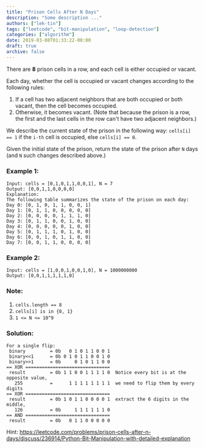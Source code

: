 ```yaml
---
title: "Prison Cells After N Days"
description: "Some description ..."
authors: ["lek-tin"]
tags: ["leetcode", "bit-manipulation", "loop-detection"]
categories: ["algorithm"]
date: 2019-03-08T01:33:22-08:00
draft: true
archive: false
---
```

There are **8** prison cells in a row, and each cell is either occupied or vacant.

Each day, whether the cell is occupied or vacant changes according to the following rules:

1. If a cell has two adjacent neighbors that are both occupied or both vacant, then the cell becomes occupied.
2. Otherwise, it becomes vacant.
(Note that because the prison is a row, the first and the last cells in the row can't have two adjacent neighbors.)

We describe the current state of the prison in the following way: `cells[i] == 1` if the `i-th` cell is occupied, else `cells[i] == 0`.

Given the initial state of the prison, return the state of the prison after `N` days (and `N` such changes described above.)

### Example 1:
```
Input: cells = [0,1,0,1,1,0,0,1], N = 7
Output: [0,0,1,1,0,0,0,0]
Explanation: 
The following table summarizes the state of the prison on each day:
Day 0: [0, 1, 0, 1, 1, 0, 0, 1]
Day 1: [0, 1, 1, 0, 0, 0, 0, 0]
Day 2: [0, 0, 0, 0, 1, 1, 1, 0]
Day 3: [0, 1, 1, 0, 0, 1, 0, 0]
Day 4: [0, 0, 0, 0, 0, 1, 0, 0]
Day 5: [0, 1, 1, 1, 0, 1, 0, 0]
Day 6: [0, 0, 1, 0, 1, 1, 0, 0]
Day 7: [0, 0, 1, 1, 0, 0, 0, 0]
```
### Example 2:
```
Input: cells = [1,0,0,1,0,0,1,0], N = 1000000000
Output: [0,0,1,1,1,1,1,0]
```

### Note:
1. `cells.length == 8`
2. `cells[i] is in {0, 1}`
3. `1 <= N <= 10^9`

### Solution:
```
For a single flip:
 binary         = 0b   0 1 0 1 1 0 0 1
 binary<<1      = 0b 0 1 0 1 1 0 0 1 0
 binary>>1      = 0b     0 1 0 1 1 0 0
== XOR ===============================
 result         = 0b 1 1 0 0 1 1 1 1 0  Notice every bit is at the opposite value,
   255          =      1 1 1 1 1 1 1 1  we need to flip them by every digits
== XOR ===============================
 result         = 0b 1 0 1 1 0 0 0 0 1  extract the 6 digits in the middle,
   126          = 0b     1 1 1 1 1 1 0
== AND ===============================
 result         = 0b   0 1 1 0 0 0 0 0
```
Hint: <https://leetcode.com/problems/prison-cells-after-n-days/discuss/236914/Python-Bit-Manipulation-with-detailed-explanation>
